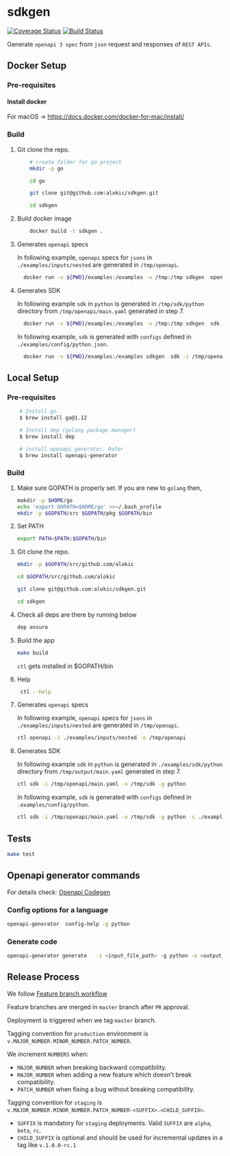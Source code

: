 # sdkgen

[![Coverage Status](https://coveralls.io/repos/github/alokic/sdkgen/badge.svg?t=4uMFW5)](https://coveralls.io/github/alokic/sdkgen)
[![Build Status](https://drone.alokic.com/api/badges/alokic/sdkgen/status.svg)](https://drone.alokic.com/alokic/sdkgen)

Generate `openapi 3 spec` from `json` request and responses of `REST APIs`.

## Docker Setup

### Pre-requisites

#### Install docker

For macOS -> https://docs.docker.com/docker-for-mac/install/

### Build

1. Git clone the repo.

    ```bash
        # create folder for go project
        mkdir -p go

        cd go

        git clone git@github.com:alokic/sdkgen.git

        cd sdkgen

    ```

2. Build docker image

    ```bash
        docker build -t sdkgen .
    ```

3. Generates `openapi` specs

   In following example, `openapi` specs for `jsons` in `./examples/inputs/nested` are generated in `/tmp/openapi`.

      ```bash
        docker run -v ${PWD}/examples:/examples -v /tmp:/tmp sdkgen  openapi -i /examples/inputs/nested -o /tmp/openapi
      ```

4. Generates SDK

   In following example `sdk` in `python` is generated in `/tmp/sdk/python` directory from `/tmp/openapi/main.yaml` generated in step 7.

      ```bash
        docker run -v ${PWD}/examples:/examples -v /tmp:/tmp sdkgen  sdk -i /tmp/openapi/main.yaml -o /tmp/sdk -g python
      ```

   In following example, `sdk` is generated with `configs` defined in `./examples/config/python.json`.

      ```bash
        docker run -v ${PWD}/examples:/examples sdkgen  sdk -i /tmp/openapi/main.yaml -o /tmp/sdk -g python -c /examples/config/python.json
      ```

## Local Setup

### Pre-requisites

```bash
    # Install go
    $ brew install go@1.12

    # Install dep (golang package manager)
    $ brew install dep

    # install openapi generator. Refer
    $ brew install openapi-generator
```

### Build

1. Make sure GOPATH is properly set.
If you are new to `golang` then,

    ```bash
    makdir -p $HOME/go 
    echo 'export GOPATH=$HOME/go' >>~/.bash_profile
    mkdir -p $GOPATH/src $GOPATH/pkg $GOPATH/bin 
    ```

2. Set PATH

    ```bash
    export PATH=$PATH:$GOPATH/bin
    ```

3. Git clone the repo.

    ```bash
    mkdir -p $GOPATH/src/github.com/alokic

    cd $GOPATH/src/github.com/alokic

    git clone git@github.com:alokic/sdkgen.git

    cd sdkgen
    ```

4. Check all deps are there by running below

   ```bash
   dep ensure
   ```

5. Build the app

   ```bash
   make build
   ```

   `ctl` gets installed in $GOPATH/bin

6. Help

   ```bash
    ctl --help
   ```

7. Generates `openapi` specs

   In following example, `openapi` specs for `jsons` in `./examples/inputs/nested` are generated in `/tmp/openapi`.

      ```bash
      ctl openapi -i ./examples/inputs/nested -o /tmp/openapi
      ```

8. Generates SDK

   In following example `sdk` in `python` is generated in `./examples/sdk/python` directory from `/tmp/output/main.yaml` generated in step 7.

      ```bash
      ctl sdk -i /tmp/openapi/main.yaml -o /tmp/sdk -g python
      ```

   In following example, `sdk` is generated with `configs` defined in `.examples/config/python`.

      ```bash
      ctl sdk -i /tmp/openapi/main.yaml -o /tmp/sdk -g python -c ./examples/config/python.json
      ```

## Tests

```bash
make test
```

## Openapi generator commands

For details check: [Openapi Codegen](https://github.com/OpenAPITools/openapi-generator)

### Config options for a language

```bash
openapi-generator  config-help -g python
```

### Generate code

```bash
openapi-generator generate   -i <input_file_path> -g python -o <output_folder> --enable-post-process-file
```

## Release Process

We follow [Feature branch workflow](https://www.atlassian.com/git/tutorials/comparing-workflows/feature-branch-workflow)

Feature branches are merged in `master` branch after `PR` approval.

Deployment is triggered when we tag `master` branch.

Tagging convention for `production` environment is `v.MAJOR_NUMBER.MINOR_NUMBER.PATCH_NUMBER`.

We increment `NUMBERS` when:

* `MAJOR_NUMBER` when breaking backward compatibility.
* `MAJOR_NUMBER` when adding a new feature which doesn’t break compatibility.
* `PATCH_NUMBER` when fixing a bug without breaking compatibility.

Tagging convention for `staging` is `v.MAJOR_NUMBER.MINOR_NUMBER.PATCH_NUMBER-<SUFFIX>.<CHILD_SUFFIX>`.

* `SUFFIX` is mandatory for `staging` deployments. Valid `SUFFIX` are `alpha`, `beta`, `rc`.
* `CHILD_SUFFIX` is optional and should be used for incremental updates in a tag like `v.1.0.0-rc.1`
